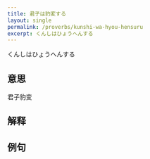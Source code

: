 ```yaml
---
title: 君子は豹変する
layout: single
permalink: /proverbs/kunshi-wa-hyou-hensuru
excerpt: くんしはひょうへんする
---
```


くんしはひょうへんする

## 意思

君子豹变

## 解释

## 例句

